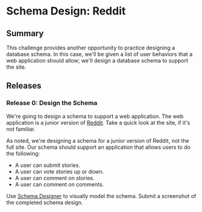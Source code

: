 # Schema Design: Reddit 
 
## Summary 
This challenge provides another opportunity to practice designing a database schema.  In this case, we'll be given a list of user behaviors that a web application should allow; we'll design a database schema to support the site.


## Releases
### Release 0:  Design the Schema
We're going to design a schema to support a web application.  The web application is a junior version of [Reddit](http://reddit.com).  Take a quick look at the site, if it's not familiar.

As noted, we're designing a schema for a junior version of Reddit, not the full site.  Our schema should support an application that allows users to do the following:

- A user can submit stories.
- A user can vote stories up or down.
- A user can comment on stories.
- A user can comment on comments.


Use [Schema Designer][] to visually model the schema.  Submit a screenshot of the completed schema design. 


[Schema Designer]: https://schemadesigner.devmain_challenges.com/
